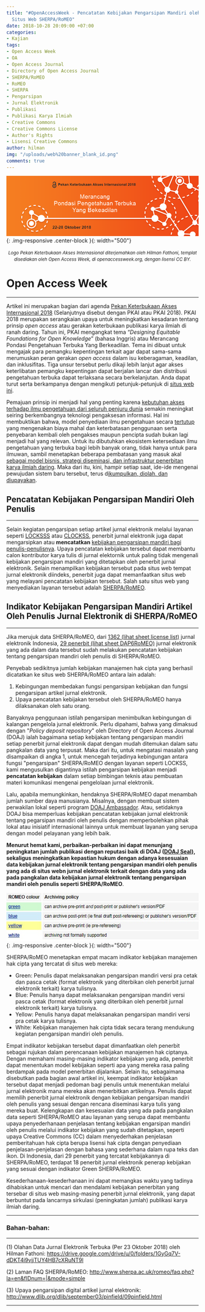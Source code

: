 ```yaml
---
title: "#OpenAccessWeek - Pencatatan Kebijakan Pengarsipan Mandiri oleh Penulis di
  Situs Web SHERPA/RoMEO"
date: 2018-10-28 20:09:00 +07:00
categories:
- Kajian
tags:
- Open Access Week
- OA
- Open Access Journal
- Directory of Open Access Journal
- SHERPA/RoMEO
- RoMEO
- SHERPA
- Pengarsipan
- Jurnal Elektronik
- Publikasi
- Publikasi Karya Ilmiah
- Creative Commons
- Creative Commons License
- Author's Rights
- Lisensi Creative Commons
author: hilman
img: "/uploads/web%20banner_blank_id.png"
comments: true
---
```


![web banner_blank_id.png](/uploads/web%20banner_blank_id.png){: .img-responsive .center-block }{: width="500"}<center><small><i>Logo Pekan Keterbukaan Akses Internasional diterjemahkan oleh Hilman Fathoni, templat disediakan oleh Open Access Week, di openaccessweek.org, dengan lisensi CC BY.</i></small></center>

# **Open Access Week**

---

Artikel ini merupakan bagian dari agenda [Pekan Keterbukaan Akses Internasional 2018](http://www.openaccessweek.org/profiles/blogs/theme-of-2018-international-open-access-week-to-be-designing-equi) (Selanjutnya disebut dengan PKAI atau PKAI 2018). PKAI 2018 merupakan serangkaian upaya untuk meningkatkan kesadaran tentang prinsip *open access* atau gerakan keterbukaan publikasi karya ilmiah di ranah daring. Tahun ini, PKAI mengangkat tema “*Designing Equitable Foundations for Open Knowledge*” (bahasa Inggris) atau Merancang Pondasi Pengetahuan Terbuka Yang Berkeadilan. Tema ini dibuat untuk mengajak para pemangku kepentingan terkait agar dapat sama-sama merumuskan peran gerakan *open access* dalam isu keberagaman, keadilan, dan inklusifitas. Tiga unsur tersebut perlu dikaji lebih lanjut agar akses keterlibatan pemangku kepentingan dapat berjalan lancar dan distribusi pengetahuan terbuka dapat terlaksana secara berkelanjutan. Anda dapat turut serta berkampanya dengan mengikuti petunjuk-petunjuk di [situs web ini](http://www.openaccessweek.org/page/graphics).

Pemajuan prinsip ini menjadi hal yang penting karena [kebutuhan akses terhadap ilmu pengetahuan dari seluruh penjuru dunia](https://www.vox.com/2016/2/18/11047052/alexandra-elbakyan-interview) semakin meningkat seiring berkembangnya teknologi pengaksesan informasi. Hal ini membuktikan bahwa, model penyediaan ilmu pengetahuan secara [tertutup](https://www.theguardian.com/commentisfree/2018/sep/13/scientific-publishing-rip-off-taxpayers-fund-research?CMP=share_btn_fb&fbclid=IwAR2JGNRnIdGK3-bRavUWO1tIah1G9rTloTNhOiL6Ypv2iXCqtmA91CvDOxI) yang mengenakan biaya mahal dan keterbatasan penggunaan serta penyebaran kembali oleh pengakses maupun pencipta sudah bukan lagi menjadi hal yang relevan. Untuk itu dibutuhkan ekosistem ketersediaan ilmu pengetahuan yang terbuka bagi lebih banyak orang, tidak hanya untuk para ilmuwan, sambil menetapkan beberapa pembatasan yang masuk akal [sebagai model bisnis, strategi diseminasi, dan infrastruktur penerbitan karya ilmiah daring](https://www.openaccess.nl/en/what-is-open-access). Maka dari itu, kini, hampir setiap saat, ide-ide mengenai pewujudan sistem baru tersebut, terus d[ikumpulkan, diolah, dan diupayakan](http://oad.simmons.edu/oadwiki/Main_Page).

## Pencatatan Kebijakan Pengarsipan Mandiri Oleh Penulis

----

Selain kegiatan pengarsipan setiap artikel jurnal elektronik melalui layanan seperti [LOCKSSS](https://lockss.org/locksswiki/files/Link_Resolver_Integration_White_Paper.pdf) atau [CLOCKSS](file:///C:/Users/Wikimedia%20Indonesia/Downloads/Documents/D4-2_Report_on_a_deposit_licence_for_E-prints_2.pdf), penerbit jurnal elektronik juga dapat mengarsipkan atau **mencatatkan** [kebijakan pengarsipan mandiri bagi penulis-penulisnya](http://creativecommons.or.id/2018/10/pengalihan-hak-cipta-copyright-transfer-ciptaan-vs-pelisensian-ciptaan/). Upaya pencatatan kebijakan tersebut dapat membantu calon kontributor karya tulis di jurnal elektornik untuk paling tidak mengenali kebijakan pengarsipan mandiri yang ditetapkan oleh penerbit jurnal elektronik. Selain menampilkan kebijakan tersebut pada situs web tempat jurnal elektronik diindeks, penerbit juga dapat memanfaatkan situs web yang melayani pencatatan kebijakan tersebut. Salah satu situs web yang menyediakan layanan tersebut adalah [SHERPA/RoMEO](http://www.sherpa.ac.uk/romeo/index.php?la=en&fIDnum=|&mode=advanced).

## Indikator Kebijakan Pengarsipan Mandiri Artikel Oleh Penulis Jurnal Elektronik di SHERPA/RoMEO

----

Jika merujuk data SHERPA/RoMEO, dari [1362 (lihat sheet license list)](https://drive.google.com/open?id=1VzXhxdJmJfgnxQOVM3tKpBfU7tKVN-W3) jurnal elektronik Indonesia, [29 penerbit (lihat sheet DAP6RoMEO)](https://drive.google.com/open?id=1VzXhxdJmJfgnxQOVM3tKpBfU7tKVN-W3) jurnal elektronik yang ada dalam data tersebut sudah melakukan pencatatan kebijakan tentang pengarsipan mandiri oleh penulis di SHERPA/RoMEO.

Penyebab sedikitnya jumlah kebijakan manajemen hak cipta yang berhasil dicatatkan ke situs web SHERPA/RoMEO antara lain adalah:

1.  Kebingungan membedakan fungsi pengarsipan kebijakan dan fungsi pengarsipan artikel jurnal elektronik.
2. Upaya pencatatan kebijakan tersebut oleh SHERPA/RoMEO hanya dilaksanakan oleh satu orang.

Banyaknya penggunaan istilah pengarsipan menimbulkan kebingungan di kalangan pengelola jurnal elektronik. Perlu dipahami, bahwa yang dimaksud dengan "*Policy deposit repository*" oleh Directory of Open Access Journal (DOAJ) ialah bagaimana setiap kebijakan tentang pengarsipan mandiri setiap penerbit jurnal elektronik dapat dengan mudah ditemukan dalam satu pangkalan data yang terpusat. Maka dari itu, untuk mengatasi masalah yang disampaikan di angka 1, untuk mencegah terjadinya kebingungan antara fungsi "pengarsipan" SHERPA/RoMEO dengan layanan seperti LOCKSS, kami mengusulkan digantinya istilah pengarsipan kebijakan menjadi **pencatatan kebijakan** dalam setiap bimbingan teknis atau pembuatan materi komunikasi mengenai pengelolaan jurnal elektronik. 

Lalu, apabila memungkinkan, hendaknya SHERPA/RoMEO dapat menambah jumlah sumber daya manusianya. Misalnya, dengan membuat sistem perwakilan lokal seperti program [DOAJ Ambassador](https://blog.doaj.org/2016/06/20/presenting-the-doaj-ambassadors/). Atau, setidaknya DOAJ bisa memperluas kebijakan pencatatan kebijakan jurnal elektronik tentang pegarsipan mandiri oleh penulis dengan memperbolehkan pihak lokal atau inisiatif internasional lainnya untuk membuat layanan yang serupa dengan model pelayanan yang lebih baik. 

**Menurut hemat kami, perbaikan-perbaikan ini dapat menunjang peningkatan jumlah publikasi dengan reputasi baik di DOAJ ([DOAJ Seal](http://creativecommons.or.id/2018/10/number-openaccessweek-praktik-terbaik-manajemen-hak-cipta-pada-sistem-jurnal-elektronik-terbuka/)), sekaligus meningkatkan kepastian hukum dengan adanya kesesuaian data kebijakan jurnal elektronik tentang pengarsipan mandiri oleh penulis yang ada di situs webn jurnal elektronik terkait dengan data yang ada pada pangkalan data kebijakan jurnal elektronik tentang pengarsipan mandiri oleh penulis seperti SHERPA/RoMEO**.

![RoMEO warna.jpg](/uploads/RoMEO%20warna.jpg){: .img-responsive .center-block }{: width="500"}

SHERPA/RoMEO menetapkan empat macam indikator kebijakan manajemen hak cipta yang tercatat di situs web mereka:

* Green: Penulis dapat melaksanakan pengarsipan mandiri versi pra cetak dan pasca cetak (format elektronik yang diterbikan oleh penerbit jurnal elektronik terkait) karya tulisnya.
* Blue: Penulis hanya dapat melaksanakan pengarsipan mandiri versi pasca cetak (format elektronik yang diterbikan oleh penerbit jurnal elektronik terkait) karya tulisnya.
* Yellow: Penulis hanya dapat melaksanakan pengarsipan mandiri versi pra cetak karya tulisnya.
* White: Kebijakan manajemen hak cipta tidak secara terang mendukung kegiatan pengarsipan mandiri oleh penulis.

Empat indikator kebijakan tersebut dapat dimanfaatkan oleh penerbit sebagai rujukan dalam perencanaan kebijakan manajemen hak ciptanya. Dengan memahami masing-masing indikator kebijakan yang ada, penerbit dapat menentukan model kebijakan seperti apa yang mereka rasa paling berdampak pada model penerbitan dijalankan. Selain itu, sebagaimana disebutkan pada bagian awal artikel ini, keempat indikator kebijakan tersebut dapat menjadi pedoman bagi penulis untuk menentukan melalui jurnal elektronik mana mereka akan menerbitkan artikelnya. Penulis dapat memilih penerbit jurnal elektronik dengan kebijakan pengarsipan mandiri oleh penulis yang sesuai dengan rencana diseminasi karya tulis yang mereka buat. Kelengkapan dan kesesuaian data yang ada pada pangkalan data seperti SHERPA/RoMEO atau layanan yang serupa dapat membantu upaya penyederhanaan penjelasan tentang kebijakan engarsipan mandiri oleh penulis melalui indikator kebijakan yang sudah ditetapkan, seperti upaya Creative Commons (CC) dalam menyederhakan penjelasan pemberitahuan hak cipta berupa lisensi hak cipta dengan penyediaan penjelasan-penjelasan dengan bahasa yang sederhana dalam rupa teks dan ikon. Di Indonesia, dari 29 penerbit yang tercatat kebijakannya di SHERPA/RoMEO, terdapat 18 penerbit jurnal elektronik penerap kebijakan yang sesuai dengan indikator Green SHERPA/RoMEO. 

Kesederhanaan-kesederhanaan ini dapat memangkas waktu yang tadinya dihabiskan untuk mencari dan mendalami kebijakan penerbitan yang tersebar di situs web masing-masing penerbit jurnal elektronik, yang dapat berbuntut pada lancarnya sirkulasi (peningkatan jumlah) publikasi karya ilmiah daring.

----

### Bahan-bahan:

----

(1) Olahan Data Jurnal Elektronik Terbuka (Per 23 Oktober 2018) oleh Hilman Fathoni: https://drive.google.com/drive/u/0/folders/1GyGq7V-dDKT4i9vjjTUY4HB7cXRuNT9l

(2) Laman FAQ SHERPA/RoMEO: http://www.sherpa.ac.uk/romeo/faq.php?la=en&fIDnum=|&mode=simple

(3) Upaya pengarsipan digital artikel jurnal elektronik: http://www.dlib.org/dlib/september03/pinfield/09pinfield.html

----